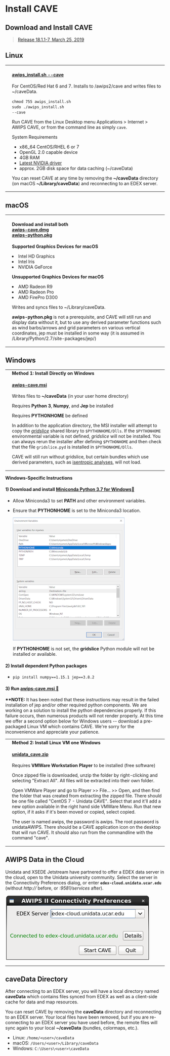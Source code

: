 # Install CAVE

## Download and Install CAVE

> [Release 18.1.1-7, March 25, 2019](https://www.unidata.ucar.edu/blogs/news/category/AWIPS)

## Linux
|                                          |   |
|:----------------------------------------:|:--|
| <h1><i class="fa fa-linux"></i></h1> | <h4>[awips_install.sh --cave <i class="fa fa-download"></i>](https://www.unidata.ucar.edu/software/awips2/awips_install.sh)  </h4>       <p>For CentOS/Red Hat 6 and 7. Installs to /awips2/cave and writes files to ~/caveData.</p> <tt><code>chmod 755 awips_install.sh<br>sudo ./awips_install.sh --cave</code></tt><p>Run CAVE from the Linux Desktop menu Applications > Internet > AWIPS CAVE, or from the command line as simply `cave`.</p> <div class="admonition note"><p class="admonition-title">System Requirements</p><ul><li>x86_64 CentOS/RHEL 6 or 7</li><li>OpenGL 2.0 capable device</li><li>4GB RAM</li><li><a href="http://www.nvidia.com/Download/index.aspx?lang=en-us">Latest NVIDIA driver</a></li><li>approx. 2GB disk space for data caching (~/caveData)</li></ul></div><p>You can reset CAVE at any time by removing the **~/caveData** directory (on macOS **~/Library/caveData**) and reconnecting to an EDEX server. </p>  |

## macOS
|                                          |   |
|:----------------------------------------:|:--|
| <h1><i class="fa fa-apple"></i></h1>|<h4>    Download and install both<br>[awips-cave.dmg <i class="fa fa-download"></i>](https://www.unidata.ucar.edu/downloads/awips2/awips-cave.dmg)<br>[awips-python.pkg <i class="fa fa-download"></i>](https://www.unidata.ucar.edu/downloads/awips2/awips-python.pkg)</h4> <p>**Supported Graphics Devices for macOS**<li>Intel HD Graphics</li><li>Intel Iris</li><li>NVIDIA GeForce</li></p><p>**Unsupported Graphics Devices for macOS**<li>AMD Radeon R9</li><li>AMD Radeon Pro</li><li>AMD FirePro D300</li></p> <p>Writes and syncs files to ~/Library/caveData.</p> <p>**awips-python.pkg** is not a prerequisite, and CAVE will still run and display data without it, but to use any derived parameter functions such as wind barbs/arrows and grid parameters on various vertical coordinates, jep must be installed in some way (it is assumed in /Library/Python/2.7/site-packages/jep/)</p>|


## Windows
|                                          |   |
|:----------------------------------------:|:--|
| <h1><i class="fa fa-windows"></i> </h1> |<b>Method 1: Install Directly on Windows</b> <h4> [awips-cave.msi <i class="fa fa-download"></i>](https://www.unidata.ucar.edu/downloads/awips2/awips-cave.msi)</h4><p>Writes files to **~/caveData** (in your user home directory)</p> <p>Requires <b>Python 3</b>, <b>Numpy</b>, and <b>Jep</b> be installed</p> <p>Requires **PYTHONHOME** be defined</p> <p>In addition to the application directory, the MSI installer will attempt to copy the *[gridslice](https://github.com/mjames-upc/gridslice)* shared library to `$PYTHONHOME/Dlls`.  If the `$PYTHONHOME` environmental variable is not defined, *gridslice* will not be installed. You can always rerun the installer after defining `$PYTHONHOME` and then check that the file `gridslice.pyd` is installed in `$PYTHONHOME/Dlls`.</p> <p>CAVE will still run without gridslice, but certain bundles which use derived parameters, such as [isentropic analyses](../cave/d2d-grids/#isentopic-analysis-270k-320k), will not load. </p> |



<p><b>Windows-Specific Instructions</b></p>



<div class="admonition note">
<h4>1) Download and install <strong><a href="https://conda.io/miniconda.html">Miniconda Python 3.7 for Windows</a></strong><a class="headerlink" href="#1-download-and-install-miniconda-python-37-for-windows" title="Permanent link"></a></h4><ul><li>Allow Miniconda3 to set <strong>PATH</strong> and other environment variables.</li><li><p>Ensure that <strong>PYTHONHOME</strong> is set to the Miniconda3 location.</p><p><img alt="" src="../../images/windows_envvars.png" /></p><p>If <strong>PYTHONHOME</strong> is not set, the <strong>gridslice</strong> Python module will not be installed or available.</p></li></ul><h4>2) Install dependent Python packages</h4><ul><li><code>pip install numpy==1.15.1 jep==3.8.2</code></li></ul><h4>3) Run <a href="https://www.unidata.ucar.edu/downloads/awips2/awips-cave.msi">awips-cave.msi <i class="fa fa-download"></i></a><a class="headerlink" href="#3-run-awips-cave-1amd64msi" title="Permanent link"></a></h4>
  <p><b>**NOTE:</b> It has been noted that these instructions may result in the failed installation of jep and/or other required python components.  We are working on a solution to install the python dependencies properly.  If this failure occurs, then numerous products will not render properly.  At this time we offer a second option below for Windows users -- download a pre-packaged Linux VM which contains CAVE.  We're sorry for the inconvenience and appreciate your patience.</p>
</div>

|                                          |   |
|:----------------------------------------:|:--|
| <h1><i class="fa fa-windows"></i> </h1> | <b>Method 2: Install Linux VM one Windows</b> <h4> [unidata_cave.zip <i class="fa fa-download"></i>](https://www.unidata.ucar.edu/downloads/awips2/unidata_cave.zip)</h4><p>Requires **VMWare Workstation Player** to be installed (free software)</p><p>Once zipped file is downloaded, unzip the folder by right-clicking and selecting "Extract All".  All files will be extracted into their own folder.</p><p>Open VMWare Player and go to Player >> File... >> Open, and then find the folder that was created from extracting the zipped file. There should be one file called "CentOS 7 - Unidata CAVE".  Select that and it'll add a new option available in the right hand side VMWare Menu. Run that new option, if it asks if it's been moved or copied, select copied.</p><p>The user is named awips, the password is awips. The root password is unidataAWIPS.  There should be a CAVE application icon on the desktop that will run CAVE. It should also run from the commandline with the command "cave".</p> |


## AWIPS Data in the Cloud

Unidata and XSEDE Jetstream have partnered to offer a EDEX data server in the cloud, open to the Unidata university community.  Select the server in the Connectivity Preferences dialog, or enter **`edex-cloud.unidata.ucar.edu`** (without *http://* before, or *:9581/services* after).

![EDEX in the cloud](../images/boEbFSf28t.gif)

---

## caveData Directory

After connecting to an EDEX server, you will have a local directory named **caveData** which contains files synced from EDEX as well as a client-side cache for data and map resources.

You can reset CAVE by removing the **caveData** directory and reconnecting to an EDEX server. Your local files have been removed, but if you are re-connecting to an EDEX server you have used before, the remote files will sync again to your local **~/caveData** (bundles, colormaps, etc.).

* Linux: `/home/<user>/caveData`
* macOS: `/Users/<user>/Library/caveData`
* Windows: `C:\Users\<user>\caveData`
